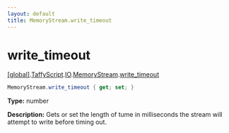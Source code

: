 ```yaml
---
layout: default
title: MemoryStream.write_timeout
---
```


# write_timeout

[\[global\]]({{site.baseurl}}/docs/).[TaffyScript]({{site.baseurl}}/docs/TaffyScript/).[IO]({{site.baseurl}}/docs/TaffyScript/IO/).[MemoryStream]({{site.baseurl}}/docs/TaffyScript/IO/MemoryStream/).[write_timeout]({{site.baseurl}}/docs/TaffyScript/IO/MemoryStream/write_timeout/)

```cs
MemoryStream.write_timeout { get; set; }
```

**Type:** number

**Description:** Gets or set the length of tume in milliseconds the stream will attempt to write before timing out.
